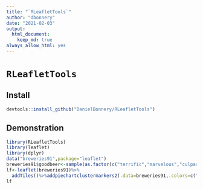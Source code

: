 ```yaml
---
title: "`RLeafletTools`"
author: "dbonnery"
date: "2021-02-03"
output: 
  html_document:
    keep_md: true
always_allow_html: yes
---
```




# `RLeafletTools` 

## Install

```r
devtools::install_github("DanielBonnery/RLeafletTools")
```

## Demonstration

```r
library(RLeafletTools)
library(leaflet)
library(dplyr)
data("breweries91",package="leaflet")
breweries91$goodbeer<-sample(as.factor(c("terrific","marvelous","culparterretaping")),nrow(breweries91),replace=T)
lf<-leaflet(breweries91)%>%
  addTiles()%>%addpiechartclustermarkers2(.data=breweries91,.colors=c("red","green","blue"),group="goodbeer")
lf
```

<!--html_preserve--><div id="htmlwidget-6b32f2107518c275b7fa" style="width:672px;height:480px;" class="leaflet html-widget"></div>
<script type="application/json" data-for="htmlwidget-6b32f2107518c275b7fa">{"x":{"options":{"crs":{"crsClass":"L.CRS.EPSG3857","code":null,"proj4def":null,"projectedBounds":null,"options":{}}},"calls":[{"method":"addTiles","args":["//{s}.tile.openstreetmap.org/{z}/{x}/{y}.png",null,null,{"minZoom":0,"maxZoom":18,"tileSize":256,"subdomains":"abc","errorTileUrl":"","tms":false,"noWrap":false,"zoomOffset":0,"zoomReverse":false,"opacity":1,"zIndex":1,"detectRetina":false,"attribution":"&copy; <a href=\"http://openstreetmap.org\">OpenStreetMap<\/a> contributors, <a href=\"http://creativecommons.org/licenses/by-sa/2.0/\">CC-BY-SA<\/a>"}]},{"method":"addAwesomeMarkers","args":[[49.71979,49.884051,49.502098,49.274716,49.861905,49.794334,49.701477,49.067436,49.070292,49.77994,49.060542,49.561804,49.595108,49.602554,49.72581,49.7202,49.644533,49.645651,49.615866,49.50683,48.900742,49.707329,49.884229,49.677827,49.450083,49.710838,49.276265,49.554706,49.882777,49.727998,49.737703,49.755953],[10.889217,11.228988,10.416021,10.928096,11.291932,11.509409,11.163238,10.34418,10.316987,11.186931,10.965571,11.368508,11.009011,11.005049,11.059662,11.056749,11.252699,11.248618,10.630027,11.428338,11.029479,10.806113,11.267583,11.252911,11.308721,11.172792,10.685605,11.22997,11.129541,11.202701,11.223148,11.175664],{"icon":"ios-close","markerColor":["red","red","blue","red","red","green","red","red","green","blue","red","blue","red","blue","blue","blue","red","red","red","blue","green","red","blue","green","blue","red","blue","red","green","blue","green","red"],"iconColor":"black","spin":false,"squareMarker":false,"iconRotate":0,"font":"monospace","prefix":"ion"},null,"goodbeer",{"interactive":true,"draggable":false,"keyboard":true,"title":"","alt":"","zIndexOffset":0,"opacity":1,"riseOnHover":false,"riseOffset":250},null,null,{"showCoverageOnHover":true,"zoomToBoundsOnClick":true,"spiderfyOnMaxZoom":true,"removeOutsideVisibleBounds":true,"spiderLegPolylineOptions":{"weight":1.5,"color":"#222","opacity":0.5},"freezeAtZoom":false,"iconCreateFunction":"function(cluster) {\n      const groups= ['culparterretaping','marvelous','terrific'];\n      const colors= {\n      groups: ['red','green','blue'],\n      center:'#ddd',\n      text:'black'\n      };\n      const markers= cluster.getAllChildMarkers();\n      \n      const proportions= groups.map(group => markers.filter(marker => marker.options.label === group).length / markers.length);\n      function sum(arr, first= 0, last) {\n      return arr.slice(first, last).reduce((total, curr) => total+curr, 0);\n      }\n      const cumulativeProportions= proportions.map((val, i, arr) => sum(arr, 0, i+1));\n      cumulativeProportions.unshift(0);\n      \n      const widthgm = 2*Math.sqrt(markers.length);\n      const radiusgm= 15+widthgm/2;\n      const width = 2*Math.min(Math.sqrt(markers.length),5);\n      const radius= 15+1.2*Math.log(markers.length)/Math.log(10)+width/2;\n      \n      const arcs= cumulativeProportions.map((prop, i) => { return {\n      x   :  radius*Math.sin(2*Math.PI*prop),\n      y   : -radius*Math.cos(2*Math.PI*prop),\n      long: proportions[i-1] >.5 ? 1 : 0\n      }});\n      const paths= proportions.map((prop, i) => {\n      if (prop === 0) return '';\n      else if (prop === 1) return `<circle cx='0' cy='0' r='${radius}' fill='none' stroke='${colors.groups[i]}' stroke-width='${width}' stroke-alignment='center' stroke-linecap='butt' />`;\n      else return `<path d='M ${arcs[i].x} ${arcs[i].y} A ${radius} ${radius} 0 ${arcs[i+1].long} 1 ${arcs[i+1].x} ${arcs[i+1].y}' fill='none' stroke='${colors.groups[i]}' stroke-width='${width}' stroke-alignment='center' stroke-linecap='butt' />`\n      });\n      \n      return new L.DivIcon({\n      html: `\n      <svg width='60' height='60' viewBox='-30 -30 60 60' style='width: 60px; height: 60px; position: relative; top: -24px; left: -24px;' >\n      <circle cx='0' cy='0' r='${radius}' stroke='none' fill='${colors.center}' />\n      <text x='0' y='0' dominant-baseline='central' text-anchor='middle' fill='${colors.text}' font-size='15'>${markers.length}<\/text>\n      ${paths.join('')}\n      <\/svg>\n      `,\n      className: 'marker-cluster'\n      });\n}"},["toto","toto","toto","toto","toto","toto","toto","toto","toto","toto","toto","toto","toto","toto","toto","toto","toto","toto","toto","toto","toto","toto","toto","toto","toto","toto","toto","toto","toto","toto","toto","toto"],["culparterretaping","culparterretaping","terrific","culparterretaping","culparterretaping","marvelous","culparterretaping","culparterretaping","marvelous","terrific","culparterretaping","terrific","culparterretaping","terrific","terrific","terrific","culparterretaping","culparterretaping","culparterretaping","terrific","marvelous","culparterretaping","terrific","marvelous","terrific","culparterretaping","terrific","culparterretaping","marvelous","terrific","marvelous","culparterretaping"],{"interactive":false,"permanent":false,"direction":"auto","opacity":1,"offset":[0,0],"textsize":"10px","textOnly":false,"className":"","sticky":true},null]}],"limits":{"lat":[48.900742,49.884229],"lng":[10.316987,11.509409]}},"evals":["calls.1.args.8.iconCreateFunction"],"jsHooks":[]}</script><!--/html_preserve-->

